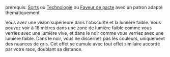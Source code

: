 prérequis: [Sorts](../../1.%20Talent%20de%20base/Sorts.md) ou [Technologie](../../1.%20Talent%20de%20base/Technologie.md) ou [Faveur de pacte](../../1.%20Talent%20de%20base/Faveur%20de%20pacte.md) avec un patron adapté thématiquement

Vous avez une vision supérieure dans l'obscurité et la lumière faible. Vous pouvez voir à 18 mètres dans une zone de lumière faible comme vous verriez avec une lumière vive, et dans le noir comme vous verriez avec une lumière faible. Dans le noir, vous ne discernez pas les couleurs, uniquement des nuances de gris.
Cet effet se cumule avec tout effet similaire accordé par votre race, doublant sa distance.